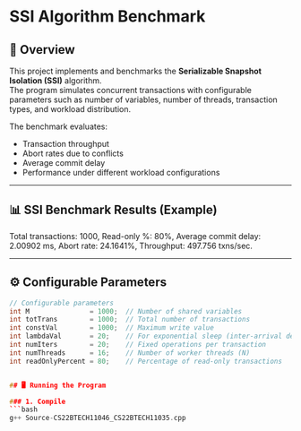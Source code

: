 # SSI Algorithm Benchmark

## 📌 Overview
This project implements and benchmarks the **Serializable Snapshot Isolation (SSI)** algorithm.  
The program simulates concurrent transactions with configurable parameters such as number of variables, number of threads, transaction types, and workload distribution.  

The benchmark evaluates:
- Transaction throughput  
- Abort rates due to conflicts  
- Average commit delay  
- Performance under different workload configurations  

---

## 📊 SSI Benchmark Results (Example)

Total transactions:       1000, 
Read-only %:             80%, 
Average commit delay:    2.00902 ms, 
Abort rate:              24.1641%, 
Throughput:              497.756 txns/sec.


---

## ⚙️ Configurable Parameters
```cpp
// Configurable parameters
int M               = 1000;  // Number of shared variables
int totTrans        = 1000;  // Total number of transactions
int constVal        = 1000;  // Maximum write value
int lambdaVal       = 20;    // For exponential sleep (inter-arrival delay)
int numIters        = 20;    // Fixed operations per transaction
int numThreads      = 16;    // Number of worker threads (N)
int readOnlyPercent = 80;    // Percentage of read-only transactions


## 🖥️ Running the Program

### 1. Compile
```bash
g++ Source-CS22BTECH11046_CS22BTECH11035.cpp


